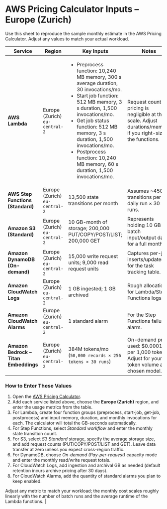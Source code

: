# AWS Pricing Calculator Inputs – Europe (Zurich)

Use this sheet to reproduce the sample monthly estimate in the AWS Pricing Calculator. Adjust any values to match your actual workload.

| Service | Region | Key Inputs | Notes |
| --- | --- | --- | --- |
| **AWS Lambda** | Europe (Zurich) `eu-central-2` |<ul><li>Preprocess function: 10,240 MB memory, 300 s average duration, 30 invocations/mo.</li><li>Start job function: 512 MB memory, 3 s duration, 1,500 invocations/mo.</li><li>Get job status function: 512 MB memory, 3 s duration, 1,500 invocations/mo.</li><li>Postprocess function: 10,240 MB memory, 60 s duration, 1,500 invocations/mo.</li></ul> | Request count pricing is negligible at this scale. Adjust durations/memory if you right-size the functions. |
| **AWS Step Functions (Standard)** | Europe (Zurich) `eu-central-2` | 13,500 state transitions per month | Assumes ~450 transitions per daily run × 30 runs. |
| **Amazon S3 (Standard)** | Europe (Zurich) `eu-central-2` | 10 GB-month of storage; 200,000 PUT/COPY/POST/LIST; 200,000 GET | Represents holding 10 GB of batch input/output data for a full month. |
| **Amazon DynamoDB (On-demand)** | Europe (Zurich) `eu-central-2` | 15,000 write request units; 9,000 read request units | Captures per-job inserts/updates for the task tracking table. |
| **Amazon CloudWatch Logs** | Europe (Zurich) `eu-central-2` | 1 GB ingested; 1 GB archived | Rough allocation for Lambda/Step Functions logs. |
| **Amazon CloudWatch Alarms** | Europe (Zurich) `eu-central-2` | 1 standard alarm | For the Step Functions failure alarm. |
| **Amazon Bedrock – Titan Embeddings** | Europe (Zurich) `eu-central-2` | 384M tokens/mo (`50,000 records × 256 tokens × 30 runs`) | On-demand price used: $0.00011 per 1,000 tokens. Adjust for your token volume and chosen model. |

### How to Enter These Values

1. Open the [AWS Pricing Calculator](https://calculator.aws/).
2. Add each service listed above, choose the **Europe (Zurich)** region, and enter the usage metrics from the table.
3. For Lambda, create four function groups (preprocess, start-job, get-job, postprocess) and input memory, duration, and monthly invocations for each. The calculator will total the GB-seconds automatically.
4. For Step Functions, select *Standard workflow* and enter the monthly state transition count.
5. For S3, select *S3 Standard* storage, specify the average storage size, and add request counts (PUT/COPY/POST/LIST and GET). Leave data transfer at zero unless you expect cross-region traffic.
6. For DynamoDB, choose *On-demand (Pay-per-request)* capacity mode and enter the monthly read/write request totals.
7. For CloudWatch Logs, add ingestion and archival GB as needed (default retention incurs archive pricing after 30 days).
8. For CloudWatch Alarms, add the quantity of standard alarms you plan to keep enabled.

Adjust any metric to match your workload; the monthly cost scales roughly linearly with the number of batch runs and the average runtime of the Lambda functions. |
